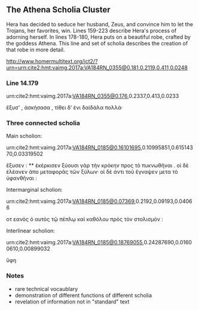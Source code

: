 ## The Athena Scholia Cluster
Hera has decided to seduce her husband, Zeus, and convince him to let the Trojans, her favorites, win. Lines 159-223 describe Hera's process of adorning herself. In lines 178-180, Hera puts on a beautiful robe, crafted by the goddess Athena. This line and set of scholia describes the creation of that robe in more detail.

http://www.homermultitext.org/ict2/?urn=urn:cite2:hmt:vaimg.2017a:VA184RN_0355@0.181,0.2119,0.411,0.0248

### Line 14.179

urn:cite2:hmt:vaimg.2017a:VA184RN_0355@0.176,0.2337,0.413,0.0233

 ἔξυσ’ , ἀσκήσασα , τίθει δ’ ἐνι δαίδάλα πολλά·

### Three connected scholia
Main scholion:

urn:cite2:hmt:vaimg.2017a:VA184RN_0185@0.16101695,0.10995851,0.61514370,0.03319502

ἔξυσεν : ** ἐκέρκισεν ξύουσι γὰρ τὴν κρόκην προς τὸ πυκνωθῆναι . οἱ δὲ ἐλέανεν ἀπο μεταφορᾶς τῶν ξύλων· οἱ δὲ ἀντι τοῦ ἔγναψεν μετα τὸ ὑφανθῆναι : 

Intermarginal scholion:

urn:cite2:hmt:vaimg.2017a:VA184RN_0185@0.07369,0.2192,0.09193,0.04066

οτ εανὸς ὁ αυτὸς τῷ πέπλῳ καὶ καθόλου πρὸς τὸν στολισμόν :

Interlinear scholion:

urn:cite2:hmt:vaimg.2017a:VA184RN_0185@0.18769055,0.24287690,0.01600610,0.00899032

ὕφη

### Notes

- rare technical vocaublary
- demonstration of different functions of different scholia
- revelation of information not in "standard" text
